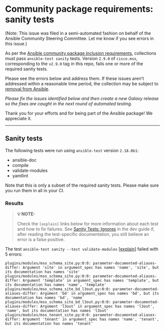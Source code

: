 # Community package requirements: sanity tests

(Note: This issue was filed in a semi-automated fashion on behalf of the Ansible Community Steering Committee. Let me know if you see errors in this issue.)

As per the [Ansible community package inclusion requirements][ci-testing], collections must pass `ansible-test sanity` tests. Version `2.9.0` of `cisco.mso`, corresponding to the `v2.9.0` tag in this repo, fails one or more of the required sanity tests.


Please see the errors below and address them. If these issues aren't addressed within a reasonable time period, the collection may be subject to [removal from Ansible][removal].

*Please fix the issues identified below and then create a new Galaxy release so the fixes are caught in the next round of automated testing.*

Thank you for your efforts and for being part of the Ansible package! We appreciate it.

---

## Sanity tests

The following tests were run using `ansible-test` version `2.18.0b1`:

- ansible-doc
- compile
- validate-modules
- yamllint

Note that this is only a subset of the required sanity tests. Please make sure you run them in all in your CI.

### Results

> **💡 NOTE:**
>
> Check the `[explain]` links below for more information about each test and how to fix failures.
> See [Sanity Tests: Ignores](https://docs.ansible.com/ansible/latest/dev_guide/testing/sanity/ignores.html) in the dev guide if, after reading the test-specific documentation, you still believe an error is a false positive.

The test `ansible-test sanity --test validate-modules` [[explain](https://docs.ansible.com/ansible-core/devel/dev_guide/testing/sanity/validate-modules.html)] failed with 5 errors:

``` text
plugins/modules/mso_schema_site.py:0:0: parameter-documented-aliases-differ: Argument 'site' in argument_spec has names 'name', 'site', but its documentation has names 'site'
plugins/modules/mso_schema_site.py:0:0: parameter-documented-aliases-differ: Argument 'template' in argument_spec has names 'template', but its documentation has names 'name', 'template'
plugins/modules/mso_schema_site_bd_l3out.py:0:0: parameter-documented-aliases-differ: Argument 'bd' in argument_spec has names 'bd', but its documentation has names 'bd', 'name'
plugins/modules/mso_schema_site_bd_l3out.py:0:0: parameter-documented-aliases-differ: Argument 'l3out' in argument_spec has names 'l3out', 'name', but its documentation has names 'l3out'
plugins/modules/mso_tenant_site.py:0:0: parameter-documented-aliases-differ: Argument 'tenant' in argument_spec has names 'name', 'tenant', but its documentation has names 'tenant'
```




[ci-testing]: https://docs.ansible.com/ansible/latest/community/collection_contributors/collection_requirements.html#ci-testing
[repo-mgmt]: https://docs.ansible.com/ansible/latest/community/collection_contributors/collection_requirements.html#repository-management
[removal]: https://github.com/ansible-collections/overview/blob/main/removal_from_ansible.rst
